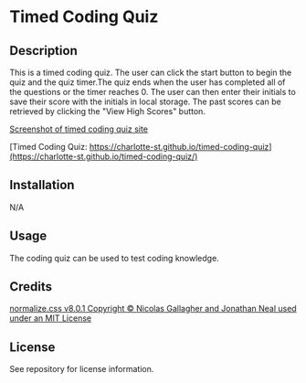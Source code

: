 # Timed Coding Quiz

## Description

This is a timed coding quiz. The user can click the start button to begin the quiz and the quiz timer.The quiz ends when the user has completed all of the questions or the timer reaches 0. The user can then enter their initials to save their score with the initials in local storage. The past scores can be retrieved by clicking the "View High Scores" button. 

[Screenshot of timed coding quiz site](Assets/timed-coding-quiz-screenshot.png)

[Timed Coding Quiz: https://charlotte-st.github.io/timed-coding-quiz](https://charlotte-st.github.io/timed-coding-quiz/)


## Installation

N/A

## Usage

The coding quiz can be used to test coding knowledge. 

## Credits

[normalize.css v8.0.1 Copyright © Nicolas Gallagher and Jonathan Neal used under an MIT License](https://github.com/necolas/normalize.css)

## License 

See repository for license information. 